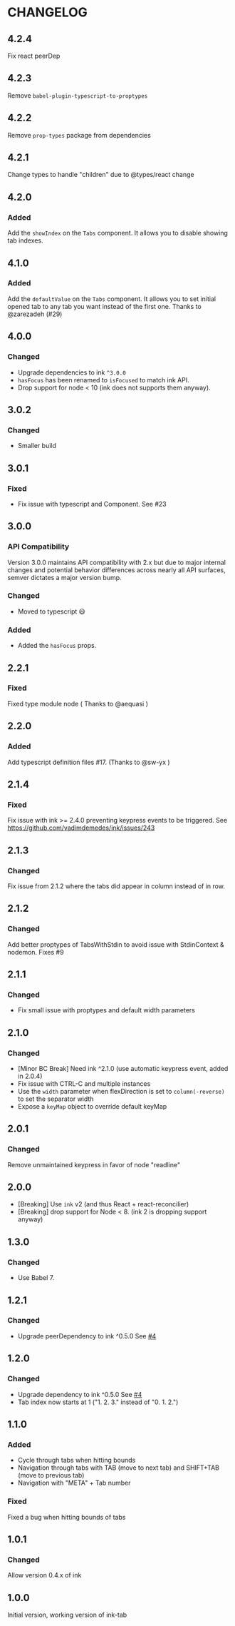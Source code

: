 # CHANGELOG

## 4.2.4

Fix react peerDep

## 4.2.3

Remove `babel-plugin-typescript-to-proptypes`

## 4.2.2

Remove `prop-types` package from dependencies

## 4.2.1

Change types to handle "children" due to @types/react change

## 4.2.0

### Added

Add the `showIndex` on the `Tabs` component. It allows you to disable showing tab indexes.

## 4.1.0

### Added

Add the `defaultValue` on the `Tabs` component. It allows you to set initial opened tab to any tab you want instead of the first one. Thanks to @zarezadeh (#29)

## 4.0.0

### Changed

- Upgrade dependencies to ink `^3.0.0`
- `hasFocus` has been renamed to `isFocused` to match ink API.
- Drop support for node < 10 (ink does not supports them anyway).

## 3.0.2

### Changed

- Smaller build

## 3.0.1

### Fixed

- Fix issue with typescript and <Tab> Component. See #23

## 3.0.0

### API Compatibility

Version 3.0.0 maintains API compatibility with 2.x but due to major internal changes and potential behavior differences across nearly all API surfaces, semver dictates a major version bump.

### Changed

- Moved to typescript 😃

### Added

- Added the `hasFocus` props.

## 2.2.1

### Fixed

Fixed type module node ( Thanks to @aequasi )

## 2.2.0

### Added

Add typescript definition files #17. (Thanks to @sw-yx )

## 2.1.4

### Fixed

Fix issue with ink >= 2.4.0 preventing keypress events to be triggered. See <https://github.com/vadimdemedes/ink/issues/243>

## 2.1.3

### Changed

Fix issue from 2.1.2 where the tabs did appear in column instead of in row.

## 2.1.2

### Changed

Add better proptypes of TabsWithStdin to avoid issue with StdinContext & nodemon. Fixes #9

## 2.1.1

### Changed

- Fix small issue with proptypes and default width parameters

## 2.1.0

### Changed

- [Minor BC Break] Need ink ^2.1.0 (use automatic keypress event, added in 2.0.4)
- Fix issue with CTRL-C and multiple instances
- Use the `width` parameter when flexDirection is set to `column(-reverse)` to set the separator width
- Expose a `keyMap` object to override default keyMap

## 2.0.1

### Changed

Remove unmaintained keypress in favor of node "readline"

## 2.0.0

- [Breaking] Use `ink` v2 (and thus React + react-reconcilier)
- [Breaking] drop support for Node < 8. (ink 2 is dropping support anyway)

## 1.3.0

### Changed

- Use Babel 7.

## 1.2.1

### Changed

- Upgrade peerDependency to ink ^0.5.0 See [#4](https://github.com/jdeniau/ink-tab/pull/4)

## 1.2.0

### Changed

- Upgrade dependency to ink ^0.5.0 See [#4](https://github.com/jdeniau/ink-tab/pull/4)
- Tab index now starts at 1 ("1. 2. 3." instead of "0. 1. 2.")

## 1.1.0

### Added

- Cycle through tabs when hitting bounds
- Navigation through tabs with TAB (move to next tab) and SHIFT+TAB (move to previous tab)
- Navigation with "META" + Tab number

### Fixed

Fixed a bug when hitting bounds of tabs

## 1.0.1

### Changed

Allow version 0.4.x of ink

## 1.0.0

Initial version, working version of ink-tab
